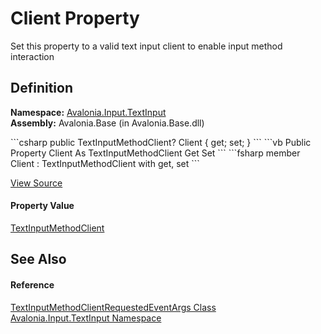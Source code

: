 # Client Property


Set this property to a valid text input client to enable input method interaction



## Definition
**Namespace:** <a href="N_Avalonia_Input_TextInput">Avalonia.Input.TextInput</a>  
**Assembly:** Avalonia.Base (in Avalonia.Base.dll)

<Tabs groupId="api-code-preview">
<TabItem value="csharp" label="C#">
```csharp
public TextInputMethodClient? Client { get; set; }
```
</TabItem>
<TabItem value="vb" label="VB">
```vb
Public Property Client As TextInputMethodClient
	Get
	Set
```
</TabItem>
<TabItem value="fsharp" label="F#">
```fsharp
member Client : TextInputMethodClient with get, set
```
</TabItem>
</Tabs>



<a href="https://github.com/AvaloniaUI/Avalonia/tree/master/src/Avalonia.Base/Input/TextInput/TextInputMethodClientRequestedEventArgs.cs#L10" title="View the source code">View Source</a>



#### Property Value
<a href="T_Avalonia_Input_TextInput_TextInputMethodClient">TextInputMethodClient</a>

## See Also


#### Reference
<a href="T_Avalonia_Input_TextInput_TextInputMethodClientRequestedEventArgs">TextInputMethodClientRequestedEventArgs Class</a>  
<a href="N_Avalonia_Input_TextInput">Avalonia.Input.TextInput Namespace</a>  

